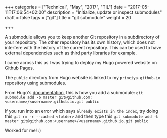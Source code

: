 +++
categories = ["Technical", "May", "2017", "TIL"]
date = "2017-05-11T17:06:54+02:00"
description = "Initialize, update or inspect submodules"
draft = false
tags = ["git"]
title = "git submodule"
weight = 20

+++

A submodule allows you to keep another Git repository in a subdirectory of your repository. The other repository has its own history, which does not interfere with the history of the current repository. This can be used to have external dependencies such as third party libraries for example.

I came across this as I was trying to deploy my Hugo powered website on Github Pages.

The `public` directory from Hugo website is linked to my `princiya.github.io` repository using submodules.

From Hugo's [documentation](http://gohugo.io/tutorials/github-pages-blog/), this is how you add a submodule:
`git submodule add -b master git@github.com:<username>/<username>.github.io.git public`

If you run into an error which says `already exists in the index`, try doing this `git rm -r --cached <folder>` and then type this `git submodule add -b master git@github.com:<username>/<username>.github.io.git public`

Worked for me! :)
